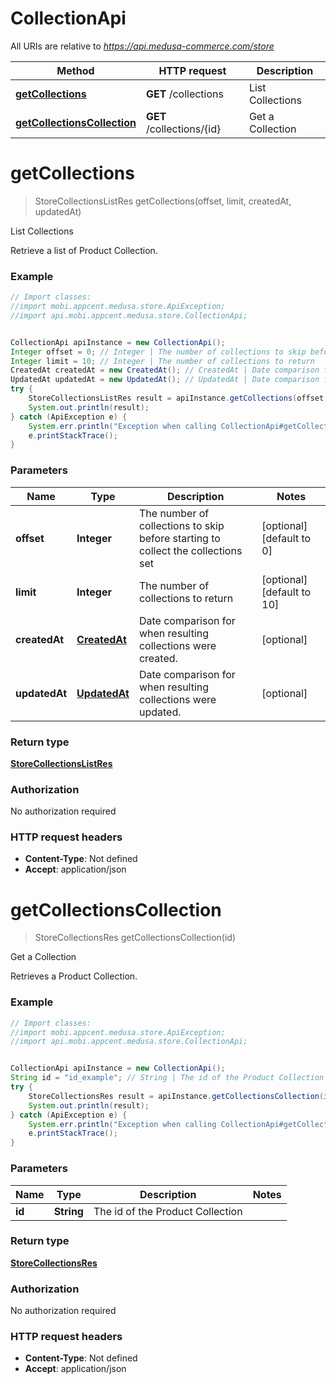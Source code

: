 # CollectionApi

All URIs are relative to *https://api.medusa-commerce.com/store*

Method | HTTP request | Description
------------- | ------------- | -------------
[**getCollections**](CollectionApi.md#getCollections) | **GET** /collections | List Collections
[**getCollectionsCollection**](CollectionApi.md#getCollectionsCollection) | **GET** /collections/{id} | Get a Collection

<a name="getCollections"></a>
# **getCollections**
> StoreCollectionsListRes getCollections(offset, limit, createdAt, updatedAt)

List Collections

Retrieve a list of Product Collection.

### Example
```java
// Import classes:
//import mobi.appcent.medusa.store.ApiException;
//import api.mobi.appcent.medusa.store.CollectionApi;


CollectionApi apiInstance = new CollectionApi();
Integer offset = 0; // Integer | The number of collections to skip before starting to collect the collections set
Integer limit = 10; // Integer | The number of collections to return
CreatedAt createdAt = new CreatedAt(); // CreatedAt | Date comparison for when resulting collections were created.
UpdatedAt updatedAt = new UpdatedAt(); // UpdatedAt | Date comparison for when resulting collections were updated.
try {
    StoreCollectionsListRes result = apiInstance.getCollections(offset, limit, createdAt, updatedAt);
    System.out.println(result);
} catch (ApiException e) {
    System.err.println("Exception when calling CollectionApi#getCollections");
    e.printStackTrace();
}
```

### Parameters

Name | Type | Description  | Notes
------------- | ------------- | ------------- | -------------
 **offset** | **Integer**| The number of collections to skip before starting to collect the collections set | [optional] [default to 0]
 **limit** | **Integer**| The number of collections to return | [optional] [default to 10]
 **createdAt** | [**CreatedAt**](.md)| Date comparison for when resulting collections were created. | [optional]
 **updatedAt** | [**UpdatedAt**](.md)| Date comparison for when resulting collections were updated. | [optional]

### Return type

[**StoreCollectionsListRes**](StoreCollectionsListRes.md)

### Authorization

No authorization required

### HTTP request headers

 - **Content-Type**: Not defined
 - **Accept**: application/json

<a name="getCollectionsCollection"></a>
# **getCollectionsCollection**
> StoreCollectionsRes getCollectionsCollection(id)

Get a Collection

Retrieves a Product Collection.

### Example
```java
// Import classes:
//import mobi.appcent.medusa.store.ApiException;
//import api.mobi.appcent.medusa.store.CollectionApi;


CollectionApi apiInstance = new CollectionApi();
String id = "id_example"; // String | The id of the Product Collection
try {
    StoreCollectionsRes result = apiInstance.getCollectionsCollection(id);
    System.out.println(result);
} catch (ApiException e) {
    System.err.println("Exception when calling CollectionApi#getCollectionsCollection");
    e.printStackTrace();
}
```

### Parameters

Name | Type | Description  | Notes
------------- | ------------- | ------------- | -------------
 **id** | **String**| The id of the Product Collection |

### Return type

[**StoreCollectionsRes**](StoreCollectionsRes.md)

### Authorization

No authorization required

### HTTP request headers

 - **Content-Type**: Not defined
 - **Accept**: application/json

